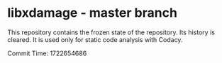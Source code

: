 # libxdamage - master branch

This repository contains the frozen state of the repository.
Its history is cleared. It is used only for static code
analysis with Codacy.

Commit Time: 1722654686